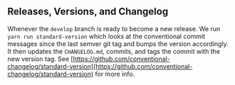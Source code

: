 ## Releases, Versions, and Changelog

Whenever the `develop` branch is ready to become a new release. We run `yarn run standard-version` which looks at the conventional commit messages since the last semver git tag and bumps the version accordingly. It then updates the `CHANGELOG.md`, commits, and tags the commit with the new version tag. See [https://github.com/conventional-changelog/standard-version](https://github.com/conventional-changelog/standard-version) for more info.



